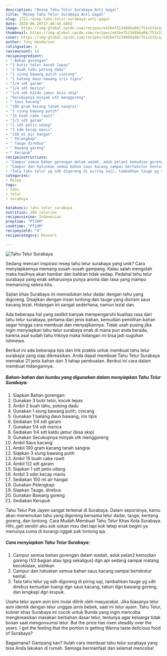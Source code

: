 ```yaml
---
description: "Resep Tahu Telur Surabaya Anti Gagal"
title: "Resep Tahu Telur Surabaya Anti Gagal"
slug: 1711-resep-tahu-telur-surabaya-anti-gagal
date: 2020-06-26T17:46:45.560Z
image: https://img-global.cpcdn.com/recipes/e41bef5134866a06/751x532cq70/tahu-telur-surabaya-foto-resep-utama.jpg
thumbnail: https://img-global.cpcdn.com/recipes/e41bef5134866a06/751x532cq70/tahu-telur-surabaya-foto-resep-utama.jpg
cover: https://img-global.cpcdn.com/recipes/e41bef5134866a06/751x532cq70/tahu-telur-surabaya-foto-resep-utama.jpg
author: Tony Henderson
ratingvalue: 3
reviewcount: 14
recipeingredient:
- " Bahan gorengan"
- "3 butir telor kocok lepas"
- "2 buah tahu potong dadu"
- "1 siung bawang putih cincang"
- "1 batang daun bawang iris tipis"
- "1/4 sdt garam"
- "1/4 sdt merica"
- "1/4 sdt kaldu jamur bisa skip"
- "Secukupnya minyak utk menggoreng"
- " Saus kacang"
- "100 gram kacang tanah sangrai"
- "3 siung bawang putih"
- "15 buah cabe rawit"
- "1/2 sdt garam"
- "1 sdt petis udang"
- "3 sdm kecap manis"
- "150 ml air hangat"
- " Pelengkap"
- " Tauge direbus"
- " Bawang goreng"
- " Kerupuk"
recipeinstructions:
- "Campur semua bahan gorengan dalam wadah, aduk pelan2 kemudian goreng (1/2 bagian atau lgsg sekaligus) dgn api sedang sampai matang kecoklatan, sisihkan"
- "Campur dan haluskan semua bahan saus kacang sampai bertekstur kental."
- "Tata tahu telur yg sdh digoreng di piring saji, tambahkan tauge yg sdh direbus kemudian tuangi dgn saus kacang, taburi dgn bawang goreng, dan lengkapi dgn krupuk."
categories:
- Resep
tags:
- tahu
- telur
- surabaya

katakunci: tahu telur surabaya 
nutrition: 280 calories
recipecuisine: Indonesian
preptime: "PT36M"
cooktime: "PT53M"
recipeyield: "4"
recipecategory: Dessert

---
```



![Tahu Telur Surabaya](https://img-global.cpcdn.com/recipes/e41bef5134866a06/751x532cq70/tahu-telur-surabaya-foto-resep-utama.jpg)

Sedang mencari inspirasi resep tahu telur surabaya yang unik? Cara menyiapkannya memang susah-susah gampang. Kalau salah mengolah maka hasilnya akan hambar dan bahkan tidak sedap. Padahal tahu telur surabaya yang enak seharusnya punya aroma dan rasa yang mampu memancing selera kita.

Sajian khas Surabaya ini memadukan telur dadar dengan tahu yang digoreng. Disajikan dengan irisan lontong dan tauge yang disiram saus kacang lezat. Hidangan ini sangat sederhana, namun lezat dan.

Ada beberapa hal yang sedikit banyak mempengaruhi kualitas rasa dari tahu telur surabaya, pertama dari jenis bahan, kemudian pemilihan bahan segar hingga cara membuat dan menyajikannya. Tidak usah pusing jika ingin menyiapkan tahu telur surabaya enak di mana pun anda berada, karena asal sudah tahu triknya maka hidangan ini bisa jadi suguhan istimewa.


Berikut ini ada beberapa tips dan trik praktis untuk membuat tahu telur surabaya yang siap dikreasikan. Anda dapat membuat Tahu Telur Surabaya memakai 21 jenis bahan dan 3 tahap pembuatan. Berikut ini cara dalam membuat hidangannya.

<!--inarticleads1-->

##### Bahan-bahan dan bumbu yang digunakan dalam menyiapkan Tahu Telur Surabaya:

1. Siapkan  Bahan gorengan:
1. Gunakan 3 butir telor, kocok lepas
1. Ambil 2 buah tahu, potong dadu
1. Gunakan 1 siung bawang putih, cincang
1. Gunakan 1 batang daun bawang, iris tipis
1. Sediakan 1/4 sdt garam
1. Gunakan 1/4 sdt merica
1. Sediakan 1/4 sdt kaldu jamur (bisa skip)
1. Gunakan Secukupnya minyak utk menggoreng
1. Ambil  Saus kacang:
1. Ambil 100 gram kacang tanah sangrai
1. Siapkan 3 siung bawang putih
1. Ambil 15 buah cabe rawit
1. Ambil 1/2 sdt garam
1. Siapkan 1 sdt petis udang
1. Ambil 3 sdm kecap manis
1. Sediakan 150 ml air hangat
1. Gunakan  Pelengkap:
1. Siapkan  Tauge, direbus
1. Gunakan  Bawang goreng
1. Sediakan  Kerupuk


Tahu Telur Pak Jayen sangat terkenal di Surabaya. Dalam seporsinya, kamu akan menemukan tahu yang digoreng bersama telur dadar, taoge, kentang goreng, dan lontong. Cara Mudah Membuat Tahu Telur Khas Kota Surabaya. Hihi,.geli sendiri aku.sok sokan mau diet.tapi kok tetep enak begini ya menunya.cuma di kurangi.nggak pak lontong aja. 

<!--inarticleads2-->

##### Cara menyiapkan Tahu Telur Surabaya:

1. Campur semua bahan gorengan dalam wadah, aduk pelan2 kemudian goreng (1/2 bagian atau lgsg sekaligus) dgn api sedang sampai matang kecoklatan, sisihkan
1. Campur dan haluskan semua bahan saus kacang sampai bertekstur kental.
1. Tata tahu telur yg sdh digoreng di piring saji, tambahkan tauge yg sdh direbus kemudian tuangi dgn saus kacang, taburi dgn bawang goreng, dan lengkapi dgn krupuk.


Usaha telur ayam asin kini mulai dilirik oleh masyarakat. Jika biasanya telur asin identik dengan telur unggas jenis bebek, saat ini telur ayam. Tahu Telur, kuliner khas Surabaya ini cocok untuk Bunda yang ingin mencoba mengkreasikan masakan berbahan dasar telur, tentunya agar keluarga tidak bosan saat mengonsumsi telur. But the price has risen steadily over the years. I got the feeling that the portion is getting Wanna taste delicious food of Surabaya? 

Bagaimana? Gampang kan? Itulah cara membuat tahu telur surabaya yang bisa Anda lakukan di rumah. Semoga bermanfaat dan selamat mencoba!
